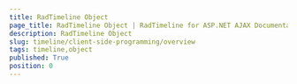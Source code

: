 ```yaml
---
title: RadTimeline Object
page_title: RadTimeline Object | RadTimeline for ASP.NET AJAX Documentation
description: RadTimeline Object
slug: timeline/client-side-programming/overview
tags: timeline,object
published: True
position: 0
---
```


